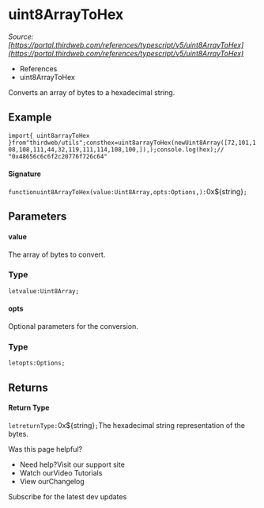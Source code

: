 # uint8ArrayToHex

*Source: [https://portal.thirdweb.com/references/typescript/v5/uint8ArrayToHex](https://portal.thirdweb.com/references/typescript/v5/uint8ArrayToHex)*

* References
* uint8ArrayToHex

Converts an array of bytes to a hexadecimal string.

## Example

`import{ uint8arrayToHex }from"thirdweb/utils";consthex=uint8arrayToHex(newUint8Array([72,101,108,108,111,44,32,119,111,114,108,100,]),);console.log(hex);// "0x48656c6c6f2c20776f726c64"`
#### Signature

`functionuint8ArrayToHex(value:Uint8Array,opts:Options,):`0x${string}`;`
## Parameters

#### value

The array of bytes to convert.

### Type

`letvalue:Uint8Array;`
#### opts

Optional parameters for the conversion.

### Type

`letopts:Options;`
## Returns

#### Return Type

`letreturnType:`0x${string}`;`The hexadecimal string representation of the bytes.

Was this page helpful?

* Need help?Visit our support site
* Watch ourVideo Tutorials
* View ourChangelog

Subscribe for the latest dev updates

